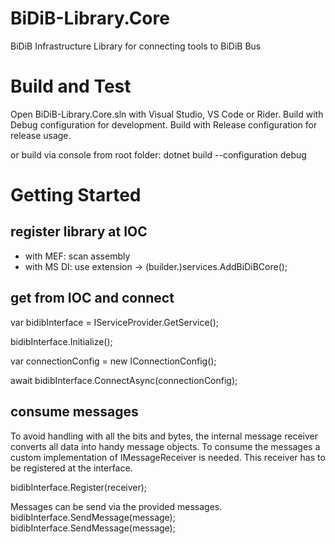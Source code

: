 # BiDiB-Library.Core
BiDiB Infrastructure Library for connecting tools to BiDiB Bus

# Build and Test
Open BiDiB-Library.Core.sln with Visual Studio, VS Code or Rider.
Build with Debug configuration for development.
Build with Release configuration for release usage.

or build via console from root folder:
dotnet build --configuration debug

# Getting Started

## register library at IOC
- with MEF: scan assembly
- with MS DI: use extension -> (builder.)services.AddBiDiBCore();

## get from IOC and connect

var bidibInterface = IServiceProvider.GetService<IBiDiBInterface>();

bidibInterface.Initialize();

var connectionConfig = new IConnectionConfig(); 

await bidibInterface.ConnectAsync(connectionConfig);

## consume messages
To avoid handling with all the bits and bytes, the internal message receiver converts all data into handy message objects.
To consume the messages a custom implementation of IMessageReceiver is needed.
This receiver has to be registered at the interface.

bidibInterface.Register(receiver);

Messages can be send via the provided messages.
bidibInterface.SendMessage(message);
bidibInterface.SendMessage<TResponseType>(message);

